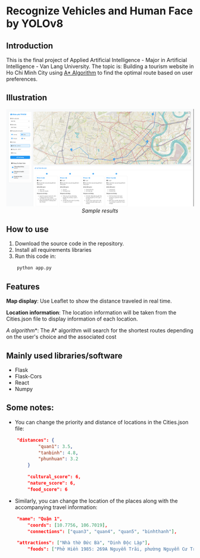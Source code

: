 # Recognize Vehicles and Human Face by YOLOv8
## Introduction
This is the final project of Applied Artificial Intelligence - Major in Artificial Intelligence - Van Lang University. The topic is: Building a tourism website in Ho Chi Minh City using [A* Algorithm](https://en.wikipedia.org/wiki/A*_search_algorithm) to find the optimal route based on user preferences.

## Illustration
<p align="center">
  <img src="https://github.com/SaikySu/Travel-website-in-Ho-Chi-Minh-city/blob/main/illustration/Example.png" width="800"><br/>
  <i>Sample results</i>
</p>

## How to use
1. Download the source code in the repository.
2. Install all requirements libraries
3. Run this code in: 

```python
    python app.py
```

## Features
**Map display**: Use Leaflet to show the distance traveled in real time.

**Location information**: The location information will be taken from the Cities.json file to display information of each location.

**A* algorithm**: The A* algorithm will search for the shortest routes depending on the user's choice and the associated cost

## Mainly used libraries/software
* Flask
* Flask-Cors
* React
* Numpy

## Some notes:
* You can change the priority and distance of locations in the Cities.json file: 

```json
    "distances": {
            "quan1": 3.5,
            "tanbinh": 4.8,
            "phunhuan": 3.2
        }
```
```json
        "cultural_score": 6,
        "nature_score": 6,
        "food_score": 6
```

* Similarly, you can change the location of the places along with the accompanying travel information: 

```json
    "name": "Quận 1",
        "coords": [10.7756, 106.7019],
        "connections": ["quan3", "quan4", "quan5", "binhthanh"],
```
```json
    "attractions": ["Nhà thờ Đức Bà", "Dinh Độc Lập"],
        "foods": ["Phở Hiền 1985: 269A Nguyễn Trãi, phường Nguyễn Cư Trinh, quận 1, TP. HCM", "Hủ tiếu Thanh Xuân: 62 Tôn Thất Thiệp, phường Bến Nghé, quận 1, TP.HCM"],
```